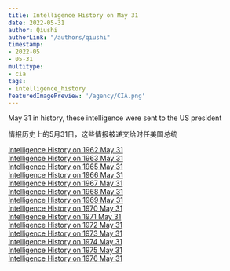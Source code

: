 ```yaml
---
title: Intelligence History on May 31
date: 2022-05-31
author: Qiushi 
authorLink: "/authors/qiushi"
timestamp: 
- 2022-05
- 05-31
multitype: 
- cia
tags: 
- intelligence_history
featuredImagePreview: '/agency/CIA.png'
---
```



May 31 in history, these intelligence were sent to the US president

情报历史上的5月31日，这些情报被递交给时任美国总统

<!--more-->







[Intelligence History on 1962 May 31](/dailybrief/1962-05-31)   
[Intelligence History on 1963 May 31](/dailybrief/1963-05-31)   
[Intelligence History on 1965 May 31](/dailybrief/1965-05-31)   
[Intelligence History on 1966 May 31](/dailybrief/1966-05-31)   
[Intelligence History on 1967 May 31](/dailybrief/1967-05-31)   
[Intelligence History on 1968 May 31](/dailybrief/1968-05-31)   
[Intelligence History on 1969 May 31](/dailybrief/1969-05-31)   
[Intelligence History on 1970 May 31](/dailybrief/1970-05-31)   
[Intelligence History on 1971 May 31](/dailybrief/1971-05-31)   
[Intelligence History on 1972 May 31](/dailybrief/1972-05-31)   
[Intelligence History on 1973 May 31](/dailybrief/1973-05-31)   
[Intelligence History on 1974 May 31](/dailybrief/1974-05-31)   
[Intelligence History on 1975 May 31](/dailybrief/1975-05-31)   
[Intelligence History on 1976 May 31](/dailybrief/1976-05-31)   
